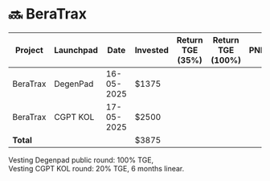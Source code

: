 # 🔜 BeraTrax

<table data-full-width="true"><thead><tr><th width="116.79998779296875">Project</th><th width="119.5999755859375">Launchpad</th><th width="115.20001220703125">Date</th><th width="84.2000732421875">Invested</th><th width="153.5999755859375">Return TGE (35%)</th><th width="161.5999755859375">Return TGE (100%)</th><th>PNL</th><th></th></tr></thead><tbody><tr><td>BeraTrax</td><td>DegenPad</td><td>16-05-2025</td><td>$1375</td><td></td><td></td><td></td><td></td></tr><tr><td>BeraTrax</td><td>CGPT KOL</td><td>17-05-2025</td><td>$2500</td><td></td><td></td><td></td><td></td></tr><tr><td><strong>Total</strong></td><td></td><td></td><td>$3875</td><td></td><td></td><td></td><td></td></tr></tbody></table>

Vesting Degenpad public round: 100% TGE,\
Vesting CGPT KOL round: 20% TGE, 6 months linear.
